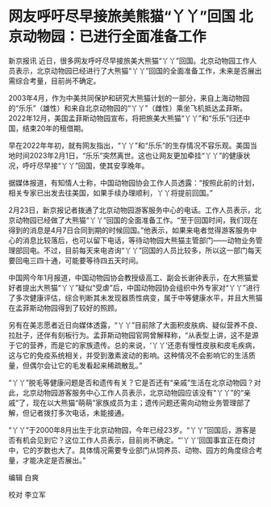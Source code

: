 # 网友呼吁尽早接旅美熊猫“丫丫”回国 北京动物园：已进行全面准备工作

新京报讯
近日，很多网友呼吁尽早接旅美大熊猫“丫丫”回国。北京动物园工作人员表示，北京动物园已经进行了大熊猫“丫丫”回国的全面准备工作，未来是否展出需综合考量，目前尚不确定。

2003年4月，作为中美共同保护和研究大熊猫计划的一部分，来自上海动物园的“乐乐”（雄性）和来自北京动物园的“丫丫”（雌性）乘坐飞机抵达孟菲斯。2022年12月，美国孟菲斯动物园宣布，将把旅美大熊猫“丫丫”和“乐乐”归还中国，结束20年的租借期。

早在2022年年初，就有网友指出，“丫丫”和“乐乐”的生存情况不容乐观。美国当地时间2023年2月1日，“乐乐”突然离世。这也让网友更加牵挂“丫丫”的健康状况，呼吁尽早接“丫丫”回国，使其安享晚年。

据媒体报道，有知情人士称，中国动物园协会工作人员透露：“按照此前的计划，相关专家已出发去往美国，如果手续办理顺利，丫丫将提前回国。”

2月23日，新京报记者拨通了北京动物园游客服务中心的电话。工作人员表示，北京动物园已经做了大熊猫“丫丫”回国的全面准备工作。“至于回国时间，我们现在得到的消息是4月7日合同到期的时候回国。”他表示，如果来电者觉得游客服务中心的消息比较落后，也可以留下电话，等待动物园大熊猫主管部门——动物业务管理部回电。不过，目前每天来电咨询“丫丫”回国的人员比较多，所以这一部门每天要回电三四十通，可能要等待四五天时间。

中国网今年1月报道，中国动物园协会教授级高工、副会长谢钟表示，在大熊猫爱好者提出大熊猫“丫丫”疑似“受虐”后，中国动物园协会组织中外专家对“丫丫”进行了多次健康评估，综合判断其未发现器质性病变，属于中等健康水平，并且大熊猫在孟菲斯动物园得到了较好的照顾。

另有在美志愿者近日向媒体透露，“丫丫”目前除了大面积皮肤病、疑似营养不良、拉肚子，还伴有刻板行为。孟菲斯动物园官网曾解释称，“从表型上讲，这不是源于它的营养，而是它的家族遗传。总的来说，‘丫丫’还患有慢性皮肤和皮毛疾病，这与它的免疫系统相关，并受到激素波动的影响。这种情况不会影响它的生活质量，但偶尔会让它的毛发看起来稀疏散乱。”

“丫丫”脱毛等健康问题是否和遗传有关？它是否还有“亲戚”生活在北京动物园？对此，北京动物园游客服务中心工作人员表示，北京动物园应该没有“丫丫”的“亲戚”了，现在以大熊猫“萌萌”家族成员为主；遗传问题还需向动物业务管理部了解，但记者拨打多次电话，未能接通。

“丫丫”于2000年8月出生于北京动物园，今年已经23岁。“丫丫”回国后，游客是否有机会见到它？这位工作人员表示，目前尚不确定。“‘丫丫’回国事宜正在商讨中，它的岁数也大了。具体情况需要专业部门从饲养员、动物、园方的角度综合考量，才能决定是否展出。”

编辑 白爽

校对 李立军


